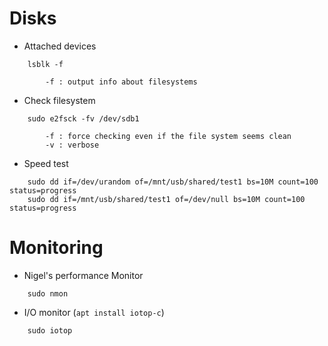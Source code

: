 Disks
=====

- Attached devices
```
    lsblk -f

        -f : output info about filesystems
```

- Check filesystem
```
    sudo e2fsck -fv /dev/sdb1

        -f : force checking even if the file system seems clean
        -v : verbose
```

- Speed test
```
    sudo dd if=/dev/urandom of=/mnt/usb/shared/test1 bs=10M count=100 status=progress
    sudo dd if=/mnt/usb/shared/test1 of=/dev/null bs=10M count=100 status=progress
```

Monitoring
==========

- Nigel's performance Monitor
```
    sudo nmon
```

- I/O monitor (`apt install iotop-c`)
```  
    sudo iotop
```
